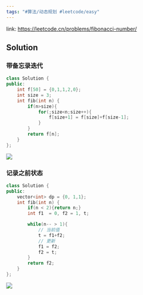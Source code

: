 ```yaml
---
tags: "#算法/动态规划 #leetcode/easy"
---
```


link: https://leetcode.cn/problems/fibonacci-number/

## Solution

### 带备忘录迭代

```C++
class Solution {
public:
    int f[50] = {0,1,1,2,0};
    int size = 3;
    int fib(int n) {
        if(n>size){
            for(;size<n;size++){
                f[size+1] = f[size]+f[size-1];
            }
        }
        return f[n];
    }
};
```
![](https://pic-1257412153.cos.ap-nanjing.myqcloud.com/images/images/2022/11/05/20221105144443-fff2b1.png)

### 记录之前状态

```C++
class Solution {
public:
    vector<int> dp = {0, 1,1};
    int fib(int n) {
        if(n < 2){return n;}
        int f1  = 0, f2 = 1, t;

        while(n-- > 1){
            // 当前值
            t = f1+f2;
            // 更新
            f1 = f2;
            f2 = t;
        }
        return f2;
    }
};
```
![](https://pic-1257412153.cos.ap-nanjing.myqcloud.com/images/images/2022/11/05/20221105145206-0dea3f.png)